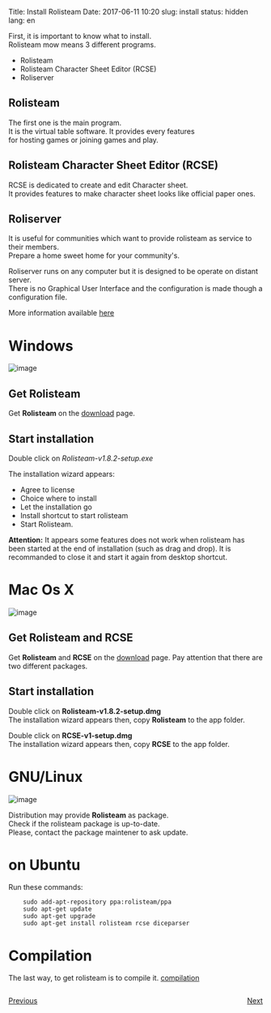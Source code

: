Title: Install Rolisteam
Date: 2017-06-11 10:20
slug: install
status: hidden
lang: en



First, it is important to know what to install.  
Rolisteam mow means 3 different programs.  

*  Rolisteam
*  Rolisteam Character Sheet Editor (RCSE)
*  Roliserver

## Rolisteam

The first one is the main program.   
It is the virtual table software. It provides every features   
for hosting games or joining games and play.


## Rolisteam Character Sheet Editor (RCSE)

RCSE is dedicated to create and edit Character sheet.  
It provides features to make character sheet looks like official paper ones.

## Roliserver

It is useful for communities which want to provide rolisteam as service to their members.  
Prepare a home sweet home for your community's.  

Roliserver runs on any computer but it is designed to be operate on distant server.  
There is no Graphical User Interface and the configuration is made though a configuration file.  

More information available [here]({filename}02_1_server.md)

# Windows

![image]({static}/images/logo/windows_logo.jpg)

## Get Rolisteam

Get **Rolisteam** on the [download](http://www.rolisteam.org/download.html) page.

## Start installation

Double click on *Rolisteam-v1.8.2-setup.exe*  

The installation wizard appears:  

*  Agree to license
*  Choice where to install
*  Let the installation go
*  Install shortcut to start rolisteam
*  Start Rolisteam.

**Attention:** It appears some features does not work when rolisteam has been started at the end of installation (such as drag and drop).
It is recommanded to close it and start it again from desktop shortcut.

# Mac Os X

![image]({static}/images/logo/maxoslogo.png)

## Get Rolisteam and RCSE

Get **Rolisteam** and **RCSE** on the [download](http://www.rolisteam.org/download.html) page.
Pay attention that there are two different packages.

## Start installation

Double click on **Rolisteam-v1.8.2-setup.dmg**  
The installation wizard appears then, copy **Rolisteam** to the app folder.

Double click on **RCSE-v1-setup.dmg**  
The installation wizard appears then, copy **RCSE** to the app folder.

# GNU/Linux

![image]({static}/images/logo/linux-logo.jpg)

Distribution may provide **Rolisteam** as package.  
Check if the rolisteam package is up-to-date.  
Please, contact the package maintener to ask update.

# on Ubuntu

Run these commands:

        sudo add-apt-repository ppa:rolisteam/ppa
        sudo apt-get update
        sudo apt-get upgrade
        sudo apt-get install rolisteam rcse diceparser


# Compilation

The last way, to get rolisteam is to compile it.
[compilation]({filename}29_compileLinux.md)



<p style="text-align: left; width:49%; display: inline-block;"><a href="/overview.html">Previous</a></p>
<p style="text-align: right; width:50%;  display: inline-block;"><a href="/firststeps.html">Next</a></p>
